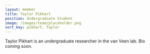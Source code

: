 ```yaml
---
layout: member
title: Taylor Pikhart
position: Undergraduate Student
image: /images/team/placeholder.png
sort_key: pikhart, Taylor
---
```


Taylor Pikhart is an undergraduate researcher in the van Veen lab. Bio coming soon.

